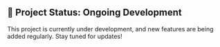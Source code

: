## 🚧 Project Status: Ongoing Development
This project is currently under development, and new features are being added regularly. Stay tuned for updates!
